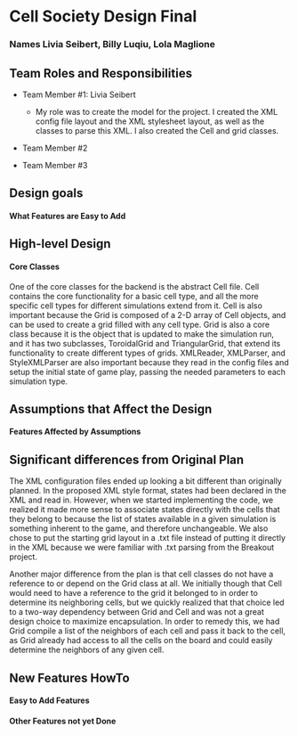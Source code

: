 # Cell Society Design Final
### Names Livia Seibert, Billy Luqiu, Lola Maglione

## Team Roles and Responsibilities

 * Team Member #1: Livia Seibert

    * My role was to create the model for the project. I created the XML config file layout
    and the XML stylesheet layout, as well as the classes to parse this XML. I also created
      the Cell and grid classes.

 * Team Member #2

 * Team Member #3


## Design goals

#### What Features are Easy to Add

## High-level Design

#### Core Classes

One of the core classes for the backend is the abstract Cell file. Cell contains the core
functionality for a basic cell type, and all the more specific cell types for different
simulations extend from it. Cell is also important because the Grid is composed of a 2-D
array of Cell objects, and can be used to create a grid filled with any cell type. Grid
is also a core class because it is the object that is updated to make the simulation run,
and it has two subclasses, ToroidalGrid and TriangularGrid, that extend its functionality
to create different types of grids. XMLReader, XMLParser, and StyleXMLParser are also important
because they read in the config files and setup the initial state of game play, passing the
needed parameters to each simulation type.

## Assumptions that Affect the Design

#### Features Affected by Assumptions


## Significant differences from Original Plan

The XML configuration files ended up looking a bit different than originally planned. In
the proposed XML style format, states had been declared in the XML and read in. However,
when we started implementing the code, we realized it made more sense to associate states
directly with the cells that they belong to because the list of states available in a given
simulation is something inherent to the game, and therefore unchangeable. We also chose to
put the starting grid layout in a .txt file instead of putting it directly in the XML because
we were familiar with .txt parsing from the Breakout project.

Another major difference from the plan is that cell classes do not have a reference to or
depend on the Grid class at all. We initially though that Cell would need to have a reference
to the grid it belonged to in order to determine its neighboring cells, but we quickly realized
that that choice led to a two-way dependency between Grid and Cell and was not a great design
choice to maximize encapsulation. In order to remedy this, we had Grid compile a list of the
neighbors of each cell and pass it back to the cell, as Grid already had access to all the cells
on the board and could easily determine the neighbors of any given cell.

## New Features HowTo

#### Easy to Add Features

#### Other Features not yet Done

